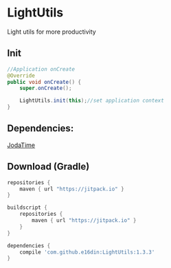 # LightUtils
Light utils for more productivity

## Init
```java
//Application onCreate
@Override
public void onCreate() {
    super.onCreate();

    LightUtils.init(this);//set application context
}
```

## Dependencies:
[JodaTime](https://github.com/JodaOrg/joda-time)


## Download (Gradle)

```groovy
repositories {
    maven { url "https://jitpack.io" }
}

buildscript {
    repositories {
        maven { url "https://jitpack.io" }
    }
}

dependencies {
    compile 'com.github.e16din:LightUtils:1.3.3'
}
```
